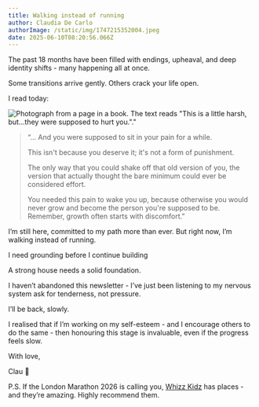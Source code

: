 ```yaml
---
title: Walking instead of running
author: Claudia De Carlo
authorImage: /static/img/1747215352004.jpeg
date: 2025-06-10T08:20:56.066Z
---
```

The past 18 months have been filled with endings, upheaval, and deep identity shifts - many happening all at once.

Some transitions arrive gently. Others crack your life open.

I read today:

![Photograph from a page in a book. The text reads "This is a little harsh, but...they were supposed to hurt you."."](/static/img/0f364311-afe1-4d4e-ba8b-6bdc4acc3086_4032x3024.webp)

> “… And you were supposed to sit in your pain for a while.
>
> This isn't because you deserve it; it's not a form of punishment.
>
> The only way that you could shake off that old version of you, the version that actually thought the bare minimum could ever be considered effort.
>
> You needed this pain to wake you up, because otherwise you would never grow and become the person you're supposed to be. Remember, growth often starts with discomfort.”

I’m still here, committed to my path more than ever. But right now, I’m walking instead of running.

I need grounding before I continue building

A strong house needs a solid foundation.

I haven’t abandoned this newsletter - I’ve just been listening to my nervous system ask for tenderness, not pressure.

I’ll be back, slowly.

I realised that if I’m working on my self-esteem - and I encourage others to do the same - then honouring this stage is invaluable, even if the progress feels slow.

With love,

Clau 🌿

P.S. If the London Marathon 2026 is calling you, [Whizz Kidz](https://www.whizz-kidz.org.uk/) has places - and they’re amazing. Highly recommend them.